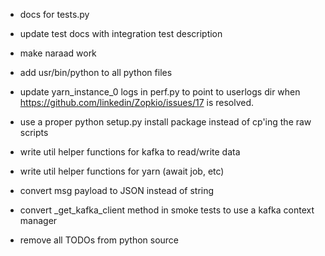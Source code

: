 * docs for tests.py
* update test docs with integration test description

* make naraad work
* add usr/bin/python to all python files
* update yarn_instance_0 logs in perf.py to point to userlogs dir when https://github.com/linkedin/Zopkio/issues/17 is resolved.
* use a proper python setup.py install package instead of cp'ing the raw scripts
* write util helper functions for kafka to read/write data
* write util helper functions for yarn (await job, etc)
* convert msg payload to JSON instead of string
* convert _get_kafka_client method in smoke tests to use a kafka context manager
* remove all TODOs from python source
